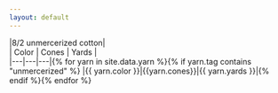 ```yaml
---
layout: default
---
```


|8/2 unmercerized cotton|  
| Color | Cones | Yards |  
|---|---|---|{% for yarn in site.data.yarn %}{% if yarn.tag contains "unmercerized" %}
|{{ yarn.color }}|{{yarn.cones}}|{{ yarn.yards }}|{% endif %}{% endfor %}